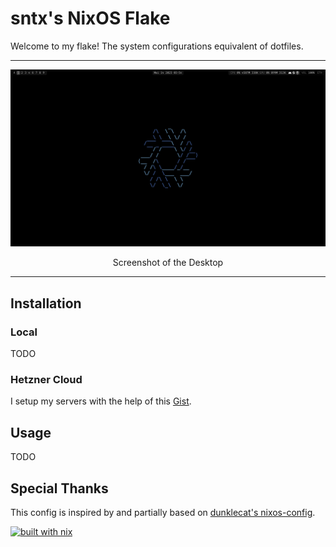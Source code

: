# sntx's NixOS Flake

<!-- intro -->

Welcome to my flake!
The system configurations equivalent of dotfiles.

---

![Desktop](./.screenshots/01.png)
<p style="text-align: center;">
Screenshot of the Desktop
</p>

---

## Installation

### Local

TODO

### Hetzner Cloud

I setup my servers with the help of this [Gist](https://gist.github.com/cyber-murmel/8b726b45047907a842a9dc9db2618b0a).

## Usage

TODO

## Special Thanks

This config is inspired by and partially based on [dunklecat's nixos-config](https://git.sr.ht/~dunklecat/nixos-config).

<!-- badges -->

[![built with nix](https://builtwithnix.org/badge.svg)](https://builtwithnix.org)
